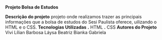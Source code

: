 **Projeto Bolsa de Estudos**

**Descrição do projeto**
projeto onde realizamos trazer as principais informações que a bolsa de estudos do Sesi Paulista oferece, uilizando o HTML e o CSS.
**Tecnologias Utilizadas**
**.** HTML
**.** CSS
**Autores do Projeto**
Vivi
Lílian Barbosa
Láysa Beatriz
Bianka Gabriela 
